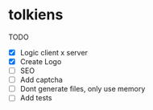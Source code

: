 # tolkiens

TODO

- [x] Logic client x server
- [x] Create Logo
- [ ] SEO
- [ ] Add captcha
- [ ] Dont generate files, only use memory
- [ ] Add tests
